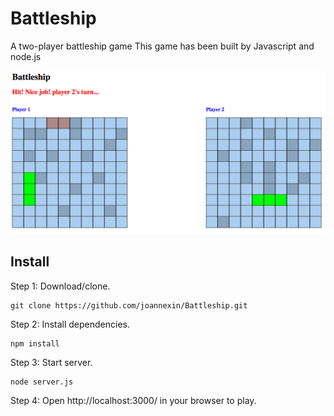 # Battleship

A two-player battleship game
This game has been built by Javascript and node.js

![Battleship screenshot](https://github.com/joannexin/Battleship/blob/master/public/assets/battleship.png)

## Install

Step 1: Download/clone.
```
git clone https://github.com/joannexin/Battleship.git
```
Step 2: Install dependencies.
```
npm install
```
Step 3: Start server.
```
node server.js
```
Step 4: Open http://localhost:3000/ in your browser to play.
